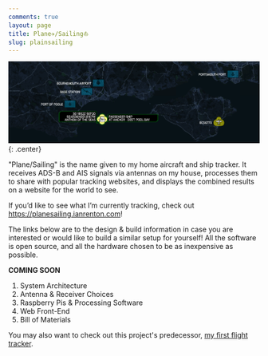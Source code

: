 ```yaml
---
comments: true
layout: page
title: Plane✈/Sailing⛵
slug: plainsailing
---
```


![Plane Sailing Banner](/hardware/planesailing/banner.png){: .center}

"Plane/Sailing" is the name given to my home aircraft and ship tracker. It receives ADS-B and AIS signals via antennas on my house, processes them to share with popular tracking websites, and displays the combined results on a website for the world to see.

If you’d like to see what I’m currently tracking, check out <a href="https://planesailing.ianrenton.com">https://planesailing.ianrenton.com</a>!

The links below are to the design & build information in case you are interested or would like to build a similar setup for yourself! All the software is open source, and all the hardware chosen to be as inexpensive as possible.

**COMING SOON**

1. System Architecture
2. Antenna & Receiver Choices
3. Raspberry Pis & Processing Software
4. Web Front-End
5. Bill of Materials

You may also want to check out this project's predecessor, <a href="/hardware/flight-tracker">my first flight tracker</a>.